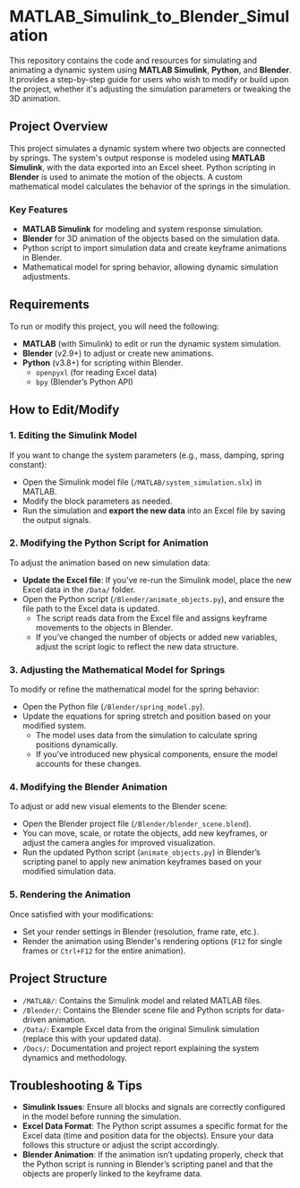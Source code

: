 # MATLAB_Simulink_to_Blender_Simulation

This repository contains the code and resources for simulating and animating a dynamic system using **MATLAB Simulink**, **Python**, and **Blender**. It provides a step-by-step guide for users who wish to modify or build upon the project, whether it's adjusting the simulation parameters or tweaking the 3D animation.

## Project Overview

This project simulates a dynamic system where two objects are connected by springs. The system's output response is modeled using **MATLAB Simulink**, with the data exported into an Excel sheet. Python scripting in **Blender** is used to animate the motion of the objects. A custom mathematical model calculates the behavior of the springs in the simulation.

### Key Features

- **MATLAB Simulink** for modeling and system response simulation.
- **Blender** for 3D animation of the objects based on the simulation data.
- Python script to import simulation data and create keyframe animations in Blender.
- Mathematical model for spring behavior, allowing dynamic simulation adjustments.

## Requirements

To run or modify this project, you will need the following:

- **MATLAB** (with Simulink) to edit or run the dynamic system simulation.
- **Blender** (v2.9+) to adjust or create new animations.
- **Python** (v3.8+) for scripting within Blender.
  - `openpyxl` (for reading Excel data)
  - `bpy` (Blender’s Python API)

## How to Edit/Modify

### 1. **Editing the Simulink Model**

If you want to change the system parameters (e.g., mass, damping, spring constant):
- Open the Simulink model file (`/MATLAB/system_simulation.slx`) in MATLAB.
- Modify the block parameters as needed.
- Run the simulation and **export the new data** into an Excel file by saving the output signals.

### 2. **Modifying the Python Script for Animation**

To adjust the animation based on new simulation data:
- **Update the Excel file**: If you've re-run the Simulink model, place the new Excel data in the `/Data/` folder.
- Open the Python script (`/Blender/animate_objects.py`), and ensure the file path to the Excel data is updated.
  - The script reads data from the Excel file and assigns keyframe movements to the objects in Blender.
  - If you’ve changed the number of objects or added new variables, adjust the script logic to reflect the new data structure.

### 3. **Adjusting the Mathematical Model for Springs**

To modify or refine the mathematical model for the spring behavior:
- Open the Python file (`/Blender/spring_model.py`).
- Update the equations for spring stretch and position based on your modified system.
  - The model uses data from the simulation to calculate spring positions dynamically.
  - If you’ve introduced new physical components, ensure the model accounts for these changes.

### 4. **Modifying the Blender Animation**

To adjust or add new visual elements to the Blender scene:
- Open the Blender project file (`/Blender/blender_scene.blend`).
- You can move, scale, or rotate the objects, add new keyframes, or adjust the camera angles for improved visualization.
- Run the updated Python script (`animate_objects.py`) in Blender’s scripting panel to apply new animation keyframes based on your modified simulation data.

### 5. **Rendering the Animation**

Once satisfied with your modifications:
- Set your render settings in Blender (resolution, frame rate, etc.).
- Render the animation using Blender's rendering options (`F12` for single frames or `Ctrl+F12` for the entire animation).

## Project Structure

- `/MATLAB/`: Contains the Simulink model and related MATLAB files.
- `/Blender/`: Contains the Blender scene file and Python scripts for data-driven animation.
- `/Data/`: Example Excel data from the original Simulink simulation (replace this with your updated data).
- `/Docs/`: Documentation and project report explaining the system dynamics and methodology.

## Troubleshooting & Tips

- **Simulink Issues**: Ensure all blocks and signals are correctly configured in the model before running the simulation.
- **Excel Data Format**: The Python script assumes a specific format for the Excel data (time and position data for the objects). Ensure your data follows this structure or adjust the script accordingly.
- **Blender Animation**: If the animation isn’t updating properly, check that the Python script is running in Blender’s scripting panel and that the objects are properly linked to the keyframe data.

